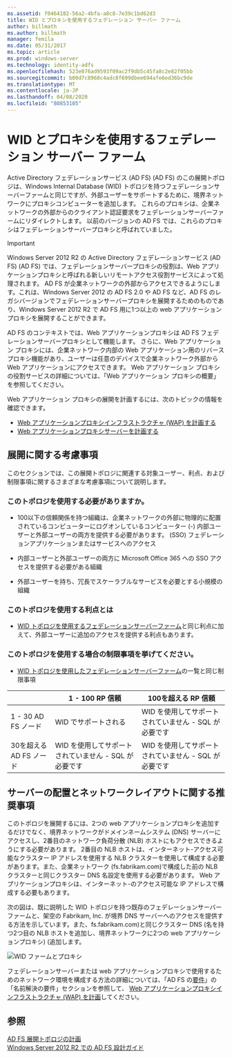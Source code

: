 ```yaml
---
ms.assetid: f0464182-56a2-4bfa-a8c8-7e39c1bd62d3
title: WID とプロキシを使用するフェデレーション サーバー ファーム
author: billmath
ms.author: billmath
manager: femila
ms.date: 05/31/2017
ms.topic: article
ms.prod: windows-server
ms.technology: identity-adfs
ms.openlocfilehash: 523e076ad9593f09ac2f9db5c45fa8c2e82f05bb
ms.sourcegitcommit: b00d7c8968c4adc8f699dbee694afe6ed36bc9de
ms.translationtype: MT
ms.contentlocale: ja-JP
ms.lasthandoff: 04/08/2020
ms.locfileid: "80853105"
---
```

# <a name="federation-server-farm-using-wid-and-proxies"></a>WID とプロキシを使用するフェデレーション サーバー ファーム

Active Directory フェデレーションサービス (AD FS) \(AD FS\) のこの展開トポロジは、Windows Internal Database \(WID\) トポロジを持つフェデレーションサーバーファームと同じですが、外部ユーザーをサポートするために、境界ネットワークにプロキシコンピューターを追加します。 これらのプロキシは、企業ネットワークの外部からのクライアント認証要求をフェデレーションサーバーファームにリダイレクトします。 以前のバージョンの AD FS では、これらのプロキシはフェデレーションサーバープロキシと呼ばれていました。  
  
> [!IMPORTANT]  
> Windows Server 2012 R2 の Active Directory フェデレーションサービス (AD FS) \(AD FS\) では、フェデレーションサーバープロキシの役割は、Web アプリケーションプロキシと呼ばれる新しいリモートアクセス役割サービスによって処理されます。 AD FS が企業ネットワークの外部からアクセスできるようにします。これは、Windows Server 2012 の AD FS 2.0 や AD FS など、AD FS のレガシバージョンでフェデレーションサーバープロキシを展開するためのものであり、Windows Server 2012 R2 で AD FS 用に1つ以上の web アプリケーションプロキシを展開することができます。  
>   
> AD FS のコンテキストでは、Web アプリケーションプロキシは AD FS フェデレーションサーバープロキシとして機能します。 さらに、Web アプリケーション プロキシには、企業ネットワーク内部の Web アプリケーション用のリバース プロキシ機能があり、ユーザーは任意のデバイスで企業ネットワーク外部から Web アプリケーションにアクセスできます。 Web アプリケーション プロキシの役割サービスの詳細については、「Web アプリケーション プロキシの概要」を参照してください。  
>   
> Web アプリケーション プロキシの展開を計画するには、次のトピックの情報を確認できます。  
>   
> -   [Web アプリケーションプロキシインフラストラクチャ (WAP) を計画する](https://technet.microsoft.com/library/dn383648.aspx)  
> -   [Web アプリケーションプロキシサーバーを計画する](https://technet.microsoft.com/library/dn383647.aspx)  
  
## <a name="deployment-considerations"></a>展開に関する考慮事項  
このセクションでは、この展開トポロジに関連する対象ユーザー、利点、および制限事項に関するさまざまな考慮事項について説明します。  
  
### <a name="who-should-use-this-topology"></a>このトポロジを使用する必要がありますか。  
  
-   100以下の信頼関係を持つ組織は、企業ネットワークの外部に物理的に配置されているコンピューターにログオンしているコンピューター \(\-\) 内部ユーザーと外部ユーザーの両方を提供する必要があります。 \(SSO\) フェデレーションアプリケーションまたはサービスへのアクセス  
  
-   内部ユーザーと外部ユーザーの両方に Microsoft Office 365 への SSO アクセスを提供する必要がある組織  
  
-   外部ユーザーを持ち、冗長でスケーラブルなサービスを必要とする小規模の組織  
  
### <a name="what-are-the-benefits-of-using-this-topology"></a>このトポロジを使用する利点とは  
  
-   [WID トポロジを使用するフェデレーションサーバーファーム](Federation-Server-Farm-Using-WID.md)と同じ利点に加えて、外部ユーザーに追加のアクセスを提供する利点もあります。  
  
### <a name="what-are-the-limitations-of-using-this-topology"></a>このトポロジを使用する場合の制限事項を挙げてください。  
  
-   [WID トポロジを使用したフェデレーションサーバーファーム](Federation-Server-Farm-Using-WID.md)の一覧と同じ制限事項  

||1 \- 100 RP 信頼|100を超える RP 信頼 
| ----- |-----| ------ |
|1 \- 30 AD FS ノード|WID でサポートされる|WID を使用してサポートされていません \- SQL が必要です 
|30を超える AD FS ノード|WID を使用してサポートされていません \- SQL が必要です|WID を使用してサポートされていません \- SQL が必要です  
  
## <a name="server-placement-and-network-layout-recommendations"></a>サーバーの配置とネットワークレイアウトに関する推奨事項  
このトポロジを展開するには、2つの web アプリケーションプロキシを追加するだけでなく、境界ネットワークがドメインネームシステム \(DNS\) サーバーにアクセスし、2番目のネットワーク負荷分散 \(NLB\) ホストにもアクセスできるようにする必要があります。 2番目の NLB ホストは、インターネット\-アクセス可能なクラスター IP アドレスを使用する NLB クラスターを使用して構成する必要があります。また、企業ネットワーク \(fs.fabrikam.com\)で構成した前の NLB クラスターと同じクラスター DNS 名設定を使用する必要があります。 Web アプリケーションプロキシは、インターネット\-のアクセス可能な IP アドレスで構成する必要もあります。  
  
次の図は、既に説明した WID トポロジを持つ既存のフェデレーションサーバーファームと、架空の Fabrikam, Inc. が境界 DNS サーバーへのアクセスを提供する方法を示しています。また、fs.fabrikam.com\)と同じクラスター DNS \(名を持つ2つ目の NLB ホストを追加し、境界ネットワークに2つの web アプリケーションプロキシ\) \(追加します。  
  
![WID ファームとプロキシ](media/WIDFarmADFSBlue.gif)  
  
フェデレーションサーバーまたは web アプリケーションプロキシで使用するためのネットワーク環境を構成する方法の詳細については、「AD FS の[要件](AD-FS-Requirements.md)」の「名前解決の要件」セクションを参照して、 [Web アプリケーションプロキシインフラストラクチャ (WAP) を計画](https://technet.microsoft.com/library/dn383648.aspx)してください。  
  
## <a name="see-also"></a>参照  
[AD FS 展開トポロジの計画](Plan-Your-AD-FS-Deployment-Topology.md)  
[Windows Server 2012 R2 での AD FS 設計ガイド](AD-FS-Design-Guide-in-Windows-Server-2012-R2.md)  
  

